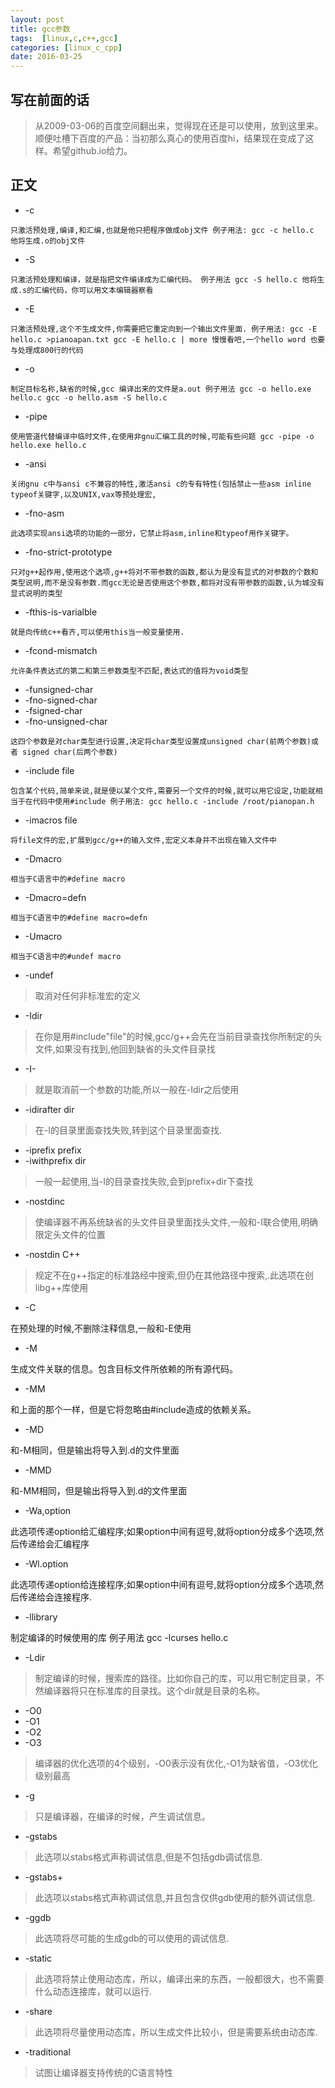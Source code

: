```yaml
---
layout: post
title: gcc参数
tags:  [linux,c,c++,gcc]
categories: [linux_c_cpp]
date: 2016-03-25
---
```


## 写在前面的话

>  从2009-03-06的百度空间翻出来，觉得现在还是可以使用，放到这里来。顺便吐槽下百度的产品：当初那么真心的使用百度hi，结果现在变成了这样。希望github.io给力。

## 正文

* -c 

` 只激活预处理,编译,和汇编,也就是他只把程序做成obj文件
例子用法:
gcc -c hello.c
他将生成.o的obj文件
`

* -S

` 只激活预处理和编译，就是指把文件编译成为汇编代码。
例子用法
gcc -S hello.c
他将生成.s的汇编代码，你可以用文本编辑器察看
`

* -E

` 只激活预处理,这个不生成文件,你需要把它重定向到一个输出文件里面.
例子用法:
gcc -E hello.c >pianoapan.txt
gcc -E hello.c | more
慢慢看吧,一个hello word 也要与处理成800行的代码
`

* -o

`制定目标名称,缺省的时候,gcc 编译出来的文件是a.out
例子用法
gcc -o hello.exe hello.c
gcc -o hello.asm -S hello.c
`
* -pipe

`使用管道代替编译中临时文件,在使用非gnu汇编工具的时候,可能有些问题
gcc -pipe -o hello.exe hello.c
`

* -ansi

`关闭gnu c中与ansi c不兼容的特性,激活ansi c的专有特性(包括禁止一些asm inline typeof关键字,以及UNIX,vax等预处理宏,
`

* -fno-asm

`此选项实现ansi选项的功能的一部分，它禁止将asm,inline和typeof用作关键字。
`

* -fno-strict-prototype

`只对g++起作用,使用这个选项,g++将对不带参数的函数,都认为是没有显式的对参数的个数和类型说明,而不是没有参数.而gcc无论是否使用这个参数,都将对没有带参数的函数,认为城没有显式说明的类型
`
* -fthis-is-varialble

`就是向传统c++看齐,可以使用this当一般变量使用.
`

* -fcond-mismatch

`允许条件表达式的第二和第三参数类型不匹配,表达式的值将为void类型`

* -funsigned-char
* -fno-signed-char
* -fsigned-char
* -fno-unsigned-char

`这四个参数是对char类型进行设置,决定将char类型设置成unsigned char(前两个参数)或者 signed char(后两个参数)`

* -include file

`包含某个代码,简单来说,就是便以某个文件,需要另一个文件的时候,就可以用它设定,功能就相当于在代码中使用#include
例子用法:
gcc hello.c -include /root/pianopan.h`

* -imacros file

`将file文件的宏,扩展到gcc/g++的输入文件,宏定义本身并不出现在输入文件中`

* -Dmacro

`相当于C语言中的#define macro`

* -Dmacro=defn

`相当于C语言中的#define macro=defn`

* -Umacro

`相当于C语言中的#undef macro`

* -undef

>取消对任何非标准宏的定义

* -Idir

>在你是用#include"file"的时候,gcc/g++会先在当前目录查找你所制定的头文件,如果没有找到,他回到缺省的头文件目录找

* -I-

>就是取消前一个参数的功能,所以一般在-Idir之后使用

* -idirafter dir

>在-I的目录里面查找失败,转到这个目录里面查找.

* -iprefix prefix
* -iwithprefix dir

>一般一起使用,当-I的目录查找失败,会到prefix+dir下查找

* -nostdinc

>使编译器不再系统缺省的头文件目录里面找头文件,一般和-I联合使用,明确限定头文件的位置

* -nostdin C++

>规定不在g++指定的标准路经中搜索,但仍在其他路径中搜索,.此选项在创libg++库使用

* -C

在预处理的时候,不删除注释信息,一般和-E使用

* -M

生成文件关联的信息。包含目标文件所依赖的所有源代码。

* -MM

和上面的那个一样，但是它将忽略由#include造成的依赖关系。

* -MD

和-M相同，但是输出将导入到.d的文件里面

* -MMD

和-MM相同，但是输出将导入到.d的文件里面

* -Wa,option

此选项传递option给汇编程序;如果option中间有逗号,就将option分成多个选项,然后传递给会汇编程序

* -Wl.option

此选项传递option给连接程序;如果option中间有逗号,就将option分成多个选项,然后传递给会连接程序.

* -llibrary

制定编译的时候使用的库
例子用法
gcc -lcurses hello.c

* -Ldir

>制定编译的时候，搜索库的路径。比如你自己的库，可以用它制定目录，不然编译器将只在标准库的目录找。这个dir就是目录的名称。

* -O0
* -O1
* -O2
* -O3

>编译器的优化选项的4个级别，-O0表示没有优化,-O1为缺省值，-O3优化级别最高

* -g

>只是编译器，在编译的时候，产生调试信息。

* -gstabs

>此选项以stabs格式声称调试信息,但是不包括gdb调试信息.

* -gstabs+

>此选项以stabs格式声称调试信息,并且包含仅供gdb使用的额外调试信息.

* -ggdb

>此选项将尽可能的生成gdb的可以使用的调试信息.

* -static

>此选项将禁止使用动态库，所以，编译出来的东西，一般都很大，也不需要什么动态连接库，就可以运行.

* -share

>此选项将尽量使用动态库，所以生成文件比较小，但是需要系统由动态库.

* -traditional

>试图让编译器支持传统的C语言特性